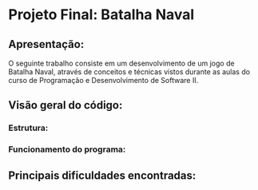 # Projeto Final: Batalha Naval

## Apresentação:
O seguinte trabalho consiste em um desenvolvimento de um jogo de Batalha Naval, através de conceitos e técnicas vistos durante as aulas do curso de Programação e Desenvolvimento de Software II.

## Visão geral do código:

### Estrutura: 

### Funcionamento do programa:

## Principais dificuldades encontradas:

